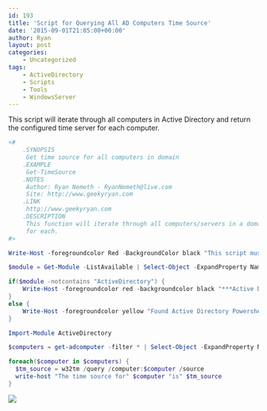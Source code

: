 ```yaml
---
id: 193
title: 'Script for Querying All AD Computers Time Source'
date: '2015-09-01T21:05:00+00:00'
author: Ryan
layout: post
categories:
    - Uncategorized
tags:
    - ActiveDirectory
    - Scripts
    - Tools
    - WindowsServer
---
```


This script will iterate through all computers in Active Directory and return the configured time server for each computer.

~~~Powershell
<#
    .SYNOPSIS
     Get time source for all computers in domain
    .EXAMPLE
     Get-TimeSource
    .NOTES
     Author: Ryan Nemeth - RyanNemeth@live.com
     Site: http://www.geekyryan.com
    .LINK
     http://www.geekyryan.com
    .DESCRIPTION
     This function will iterate through all computers/servers in a domain and return the time source
     for each.
#>

Write-Host -foregroundcolor Red -BackgroundColor black "This script must be run on a domain controller and requires that the AD Powershell module be installed"

$module = Get-Module -ListAvailable | Select-Object -ExpandProperty Name

if($module -notcontains "ActiveDirectory") {
    Write-Host -foregroundcolor red -backgroundcolor black "***Active Directory Powershell Module Not Found***"
}
else {
    Write-Host -foregroundcolor yellow "Found Active Directory Powershell Module. Importing..."
}

Import-Module ActiveDirectory

$computers = get-adcomputer -filter * | Select-Object -ExpandProperty Name

foreach($computer in $computers) {
  $tm_source = w32tm /query /computer:$computer /source
  write-host "The time source for" $computer "is" $tm_source
}
~~~

![](https://github.com/rnemeth90/PowerShell/blob/master/NTP/Get-TimeSource.ps1)
